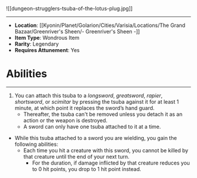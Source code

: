![[dungeon-strugglers-tsuba-of-the-lotus-plug.jpg]]
 
---
- **Location**: [[Kyonin/Planet/Golarion/Cities/Varisia/Locations/The Grand Bazaar/Greenriver's Sheen/- Greenriver's Sheen -]]
- **Item Type**: Wondrous Item
- **Rarity**: Legendary
- **Requires Attunement**: Yes

# Abilities
---
1. You can attach this tsuba to a *longsword*, *greatsword*, *rapier*, *shortsword*, or *scimitar* by pressing the tsuba against it for at least 1 minute, at which point it replaces the sword’s hand guard. 
	- Thereafter, the tsuba can't be removed unless you detach it as an action or the weapon is destroyed. 
	- A sword can only have one tsuba attached to it at a time.  
-  While this tsuba attached to a sword you are wielding, you gain the following abilities:  
	- Each time you hit a creature with this sword, you cannot be killed by that creature until the end of your next turn. 
		- For the duration, if damage inflicted by that creature reduces you to 0 hit points, you drop to 1 hit point instead.
